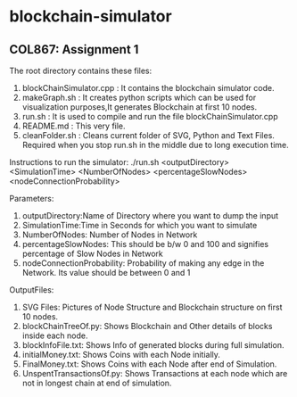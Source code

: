 # blockchain-simulator
## COL867: Assignment 1
The root directory contains these files:
1) blockChainSimulator.cpp : It contains the blockchain simulator code.
2) makeGraph.sh : It creates python scripts which can be used for visualization purposes,It generates Blockchain at first 10 nodes.  
3) run.sh : It is used to compile and run the file blockChainSimulator.cpp
4) README.md : This very file.
5) cleanFolder.sh : Cleans current folder of SVG, Python and Text Files. Required when you stop run.sh in the middle due to long execution time.  

Instructions to run the simulator:
./run.sh &lt;outputDirectory&gt; &lt;SimulationTime&gt; &lt;NumberOfNodes&gt; &lt;percentageSlowNodes&gt; &lt;nodeConnectionProbability&gt;  

Parameters:  
1. outputDirectory:Name of Directory where you want to dump the input  
2. SimulationTime:Time in Seconds for which you want to simulate  
3. NumberOfNodes: Number of Nodes in Network  
4. percentageSlowNodes: This should be b/w 0 and 100 and signifies percentage of Slow Nodes in Network  
5. nodeConnectionProbability: Probability of making any edge in the Network. Its value should be between 0 and 1  

OutputFiles:
1) SVG Files: Pictures of Node Structure and Blockchain structure on first 10 nodes.  
2) blockChainTreeOf<index>.py: Shows Blockchain and Other details of blocks inside each node.  
3) blockInfoFile.txt: Shows Info of generated blocks during full simulation.  
4) initialMoney.txt: Shows Coins with each Node initially.  
5) FinalMoney.txt: Shows Coins with each Node after end of Simulation.  
6) UnspentTransactionsOf<index>.py: Shows Transactions at each node which are not in longest chain at end of simulation.  
